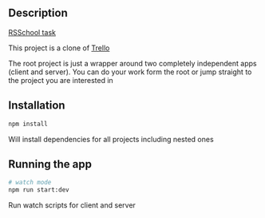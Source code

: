 ## Description

[RSSchool task](https://github.com/rolling-scopes-school/tasks/blob/master/tasks/rsclone/rsclone.md)

This project is a clone of [Trello](https://trello.com/)

The root project is just a wrapper around two completely independent apps (client and server). You can do your work form the root or jump straight to the project you are interested in

## Installation

```bash
npm install
```

Will install dependencies for all projects including nested ones

## Running the app

```bash
# watch mode
npm run start:dev
```

Run watch scripts for client and server
